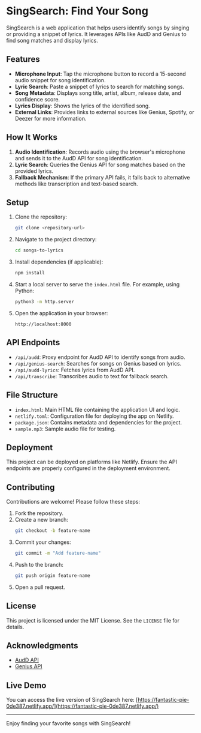 # SingSearch: Find Your Song

SingSearch is a web application that helps users identify songs by singing or providing a snippet of lyrics. It leverages APIs like AudD and Genius to find song matches and display lyrics.

## Features

- **Microphone Input**: Tap the microphone button to record a 15-second audio snippet for song identification.
- **Lyric Search**: Paste a snippet of lyrics to search for matching songs.
- **Song Metadata**: Displays song title, artist, album, release date, and confidence score.
- **Lyrics Display**: Shows the lyrics of the identified song.
- **External Links**: Provides links to external sources like Genius, Spotify, or Deezer for more information.

## How It Works

1. **Audio Identification**: Records audio using the browser's microphone and sends it to the AudD API for song identification.
2. **Lyric Search**: Queries the Genius API for song matches based on the provided lyrics.
3. **Fallback Mechanism**: If the primary API fails, it falls back to alternative methods like transcription and text-based search.

## Setup

1. Clone the repository:
   ```bash
   git clone <repository-url>
   ```
2. Navigate to the project directory:
   ```bash
   cd songs-to-lyrics
   ```
3. Install dependencies (if applicable):
   ```bash
   npm install
   ```
4. Start a local server to serve the `index.html` file. For example, using Python:
   ```bash
   python3 -m http.server
   ```
5. Open the application in your browser:
   ```
   http://localhost:8000
   ```

## API Endpoints

- `/api/audd`: Proxy endpoint for AudD API to identify songs from audio.
- `/api/genius-search`: Searches for songs on Genius based on lyrics.
- `/api/audd-lyrics`: Fetches lyrics from AudD API.
- `/api/transcribe`: Transcribes audio to text for fallback search.

## File Structure

- `index.html`: Main HTML file containing the application UI and logic.
- `netlify.toml`: Configuration file for deploying the app on Netlify.
- `package.json`: Contains metadata and dependencies for the project.
- `sample.mp3`: Sample audio file for testing.

## Deployment

This project can be deployed on platforms like Netlify. Ensure the API endpoints are properly configured in the deployment environment.

## Contributing

Contributions are welcome! Please follow these steps:

1. Fork the repository.
2. Create a new branch:
   ```bash
   git checkout -b feature-name
   ```
3. Commit your changes:
   ```bash
   git commit -m "Add feature-name"
   ```
4. Push to the branch:
   ```bash
   git push origin feature-name
   ```
5. Open a pull request.

## License

This project is licensed under the MIT License. See the `LICENSE` file for details.

## Acknowledgments

- [AudD API](https://audd.io/)
- [Genius API](https://genius.com/)

## Live Demo

You can access the live version of SingSearch here:
[https://fantastic-pie-0de387.netlify.app/](https://fantastic-pie-0de387.netlify.app/)

---

Enjoy finding your favorite songs with SingSearch!
